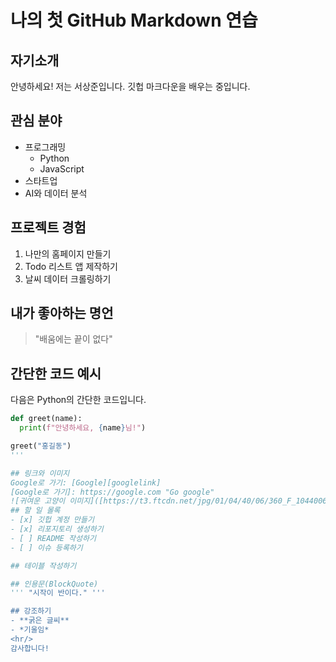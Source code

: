 # 나의 첫 GitHub Markdown 연습

## 자기소개
안녕하세요! 저는 서상준입니다. 깃헙 마크다운을 배우는 중입니다.

## 관심 분야 
 - 프로그래밍
   - Python
   - JavaScript
 - 스타트업
 - AI와 데이터 분석

## 프로젝트 경험
1. 나만의 홈페이지 만들기
2. Todo 리스트 앱 제작하기
3. 날씨 데이터 크롤링하기

## 내가 좋아하는 명언
> "배움에는 끝이 없다"

## 간단한 코드 예시 
다음은 Python의 간단한 코드입니다.

```python
def greet(name):
  print(f"안녕하세요, {name}님!")

greet("홍길동")
'''

## 링크와 이미지
Google로 가기: [Google][googlelink]
[Google로 가기]: https://google.com "Go google"
![귀여운 고양이 이미지]([https://t3.ftcdn.net/jpg/01/04/40/06/360_F_104400672_zCaPIFbYT1dXdzN85jso7NV8M6uwpKtf.jpg] "[Optional title]()")
## 할 일 몰록
- [x] 깃헙 계정 만들기
- [x] 리포지토리 생성하기
- [ ] README 작성하기
- [ ] 이슈 등록하기

## 테이블 작성하기

## 인용문(BlockQuote)
''' "시작이 반이다." ''' 

## 강조하기
- **굵은 글씨**
- *기울임*
<hr/>
감사합니다! 
